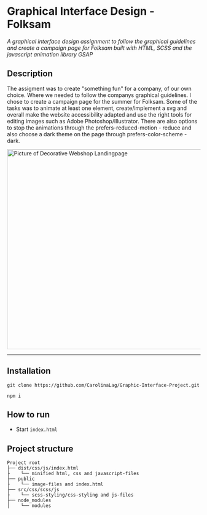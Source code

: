 # Graphical Interface Design - Folksam

_A graphical interface design assignment to follow the graphical guidelines and create a campaign page for Folksam built with HTML, SCSS and the javascript animation library GSAP_

## Description
The assigment was to create "something fun" for a company, of our own choice. Where we needed to follow the companys graphical guidelines. I chose to create a campaign page for the summer for Folksam. 
Some of the tasks was to animate at least one element, create/implement a svg and overall make the website accessibility adapted and use the right tools for editing images such as Adobe Photoshop/Illustrator.
There are also options to stop the animations through the prefers-reduced-motion - reduce and also choose a dark theme on the page through prefers-color-scheme - dark. 

<img width="521" alt="Picture of Decorative Webshop Landingpage" src="https://user-images.githubusercontent.com/69104443/116687222-1ddb0600-a9b5-11eb-9ece-6c665463c417.png" />

---

## Installation

```
git clone https://github.com/CarolinaLag/Graphic-Interface-Project.git

npm i

```

## How to run
- Start `index.html`

## Project structure

```
Project root
├── dist/css/js/index.html
├    └── minified html, css and javascript-files
├── public
├    └── image-files and index.html
├── src/css/scss/js
├    └── scss-styling/css-styling and js-files
├── node_modules
│    └── modules
```
